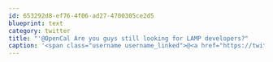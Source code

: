 ```yaml
---
id: 653292d8-ef76-4f06-ad27-4700305ce2d5
blueprint: text
category: twitter
title: "'@OpenCal Are you guys still looking for LAMP developers?"
caption: '<span class="username username_linked">@<a href="https://twitter.com/OpenCal" title="OpenCal">OpenCal</a></span> Are you guys still looking for LAMP developers?'
---
```

